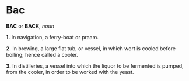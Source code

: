 # Bac

**BAC** or **BACK**, _noun_

**1.** In navigation, a ferry-boat or praam.

**2.** In brewing, a large flat tub, or vessel, in which wort is cooled before boiling; hence called a cooler.

**3.** In distilleries, a vessel into which the liquor to be fermented is pumped, from the cooler, in order to be worked with the yeast.